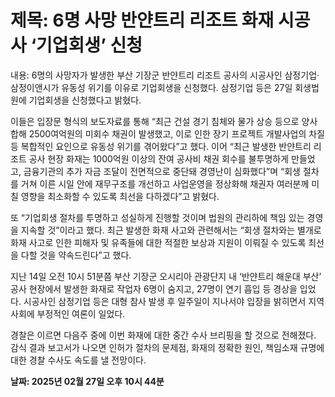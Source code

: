 # **제목: 6명 사망 반얀트리 리조트 화재 시공사 ‘기업회생’ 신청**

  내용: 6명의 사망자가 발생한 부산 기장군 반얀트리 리조트 공사의 시공사인 삼정기업·삼정이앤시가 유동성 위기를 이유로 기업회생을 신청했다. 삼정기업 등은 27일 회생법원에 기업회생을 신청했다고 밝혔다. 

이들은 입장문 형식의 보도자료를 통해 “최근 건설 경기 침체와 물가 상승 등으로 양사 합해 2500여억원의 미회수 채권이 발생했고, 이로 인한 장기 프로젝트 개발사업의 차질 등 복합적인 요인으로 유동성 위기를 겪어왔다”고 했다. 이어 “최근 발생한 반얀트리 리조트 공사 현장 화재는 1000억원 이상의 잔여 공사비 채권 회수를 불투명하게 만들었고, 금융기관의 추가 자금 조달이 전면적으로 중단돼 경영난이 심화했다”며 “회생 절차를 거쳐 이른 시일 안에 재무구조를 개선하고 사업운영을 정상화해 채권자 여러분께 미칠 영향을 최소화할 수 있도록 최선을 다하겠다”고 밝혔다. 

또 “기업회생 절차를 투명하고 성실하게 진행할 것이며 법원의 관리하에 책임 있는 경영을 지속할 것”이라고 했다. 최근 발생한 화재 사고와 관련해서는 “회생 절차와는 별개로 화재 사고로 인한 피해자 및 유족들에 대한 적절한 보상과 지원이 이뤄질 수 있도록 최선을 다할 것을 약속드린다”고 했다. 

지난 14일 오전 10시 51분쯤 부산 기장군 오시리아 관광단지 내 ‘반얀트리 해운대 부산’ 공사 현장에서 발생한 화재로 작업자 6명이 숨지고, 27명이 연기 흡입 등 경상을 입었다. 시공사인 삼정기업 등은 대형 참사 발생 후 일주일이 지나서야 입장을 밝히면서 지역사회에 부정적인 여론이 일었다. 

경찰은 이르면 다음주 중에 이번 화재에 대한 중간 수사 브리핑을 할 것으로 전해졌다. 감식 결과 보고서가 나오면 인허가 절차의 문제점, 화재의 정확한 원인, 책임소재 규명에 대한 경찰 수사도 속도를 낼 전망이다.

  **날짜: 2025년 02월 27일 오후 10시 44분**